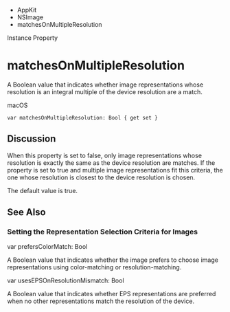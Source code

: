 

- AppKit
- NSImage
-  matchesOnMultipleResolution 

Instance Property

# matchesOnMultipleResolution

A Boolean value that indicates whether image representations whose resolution is an integral multiple of the device resolution are a match.

macOS

``` source
var matchesOnMultipleResolution: Bool { get set }
```

## Discussion

When this property is set to false, only image representations whose resolution is exactly the same as the device resolution are matches. If the property is set to true and multiple image representations fit this criteria, the one whose resolution is closest to the device resolution is chosen.

The default value is true.

## See Also

### Setting the Representation Selection Criteria for Images

var prefersColorMatch: Bool

A Boolean value that indicates whether the image prefers to choose image representations using color-matching or resolution-matching.

var usesEPSOnResolutionMismatch: Bool

A Boolean value that indicates whether EPS representations are preferred when no other representations match the resolution of the device.

